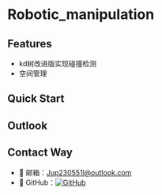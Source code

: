 # Robotic_manipulation

## Features

- kd树改进版实现碰撞检测
- 空间管理

## Quick Start


## Outlook


## Contact Way

- 📧 邮箱：Jup230551l@outlook.com
- 🔗 GitHub：[![GitHub](https://img.shields.io/badge/GitHub-Ju-yzp)](https://github.com/Ju-yzp)
